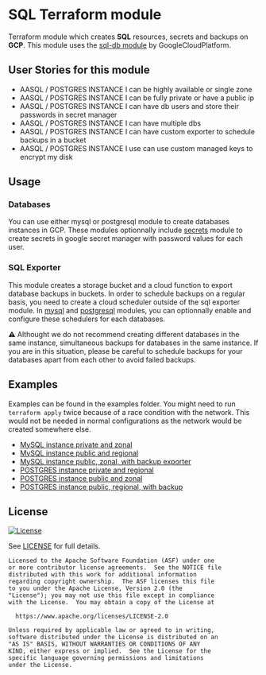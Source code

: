 # SQL Terraform module

Terraform module which creates **SQL** resources, secrets and backups on **GCP**. This module uses the [sql-db module](https://registry.terraform.io/modules/GoogleCloudPlatform/sql-db/google/latest) by GoogleCloudPlatform.

## User Stories for this module

- AASQL / POSTGRES INSTANCE I can be highly available or single zone
- AASQL / POSTGRES INSTANCE I can be fully private or have a public ip
- AASQL / POSTGRES INSTANCE I can have db users and store their passwords in secret manager
- AASQL / POSTGRES INSTANCE I can have multiple dbs
- AASQL / POSTGRES INSTANCE I can have custom exporter to schedule backups in a bucket
- AASQL / POSTGRES INSTANCE I use can use custom managed keys to encrypt my disk

## Usage

### Databases

You can use either mysql or postgresql module to create databases instances in GCP. These modules optionnally include [secrets](modules/secrets) module to create secrets in google secret manager with password values for each user.

### SQL Exporter

This module creates a storage bucket and a cloud function to export database backups in buckets. In order to schedule backups on a regular basis, you need to create a cloud scheduler outside of the sql exporter module. In [mysql](modules/mysql) and [postgresql](modules/postgresql) modules, you can optionnally enable and configure these schedulers for each databases.

:warning: Althought we do not recommend creating different databases in the same instance, simultaneous backups for databases in the same instance. If you are in this situation, please be careful to schedule backups for your databases apart from each other to avoid failed backups.

## Examples

Examples can be found in the examples folder. You might need to run `terraform apply` twice because of a race condition with the network. This would not be needed in normal configurations as the network would be created somewhere else.

- [MySQL instance private and zonal](examples/mysql_private_zonal)
- [MySQL instance public and regional](examples/mysql_public_regional)
- [MySQL instance public, zonal, with backup exporter](examples/mysql_public_with_exporter)
- [POSTGRES instance private and regional](examples/postgresql_private_regional)
- [POSTGRES instance public and zonal](examples/postgresql_public_zonal)
- [POSTGRES instance public, regional, with backup](examples/postgresql_private_with_exporter)

## License

[![License](https://img.shields.io/badge/License-Apache%202.0-blue.svg)](https://opensource.org/licenses/Apache-2.0)

See [LICENSE](LICENSE) for full details.

```text
Licensed to the Apache Software Foundation (ASF) under one
or more contributor license agreements.  See the NOTICE file
distributed with this work for additional information
regarding copyright ownership.  The ASF licenses this file
to you under the Apache License, Version 2.0 (the
"License"); you may not use this file except in compliance
with the License.  You may obtain a copy of the License at

  https://www.apache.org/licenses/LICENSE-2.0

Unless required by applicable law or agreed to in writing,
software distributed under the License is distributed on an
"AS IS" BASIS, WITHOUT WARRANTIES OR CONDITIONS OF ANY
KIND, either express or implied.  See the License for the
specific language governing permissions and limitations
under the License.
```
